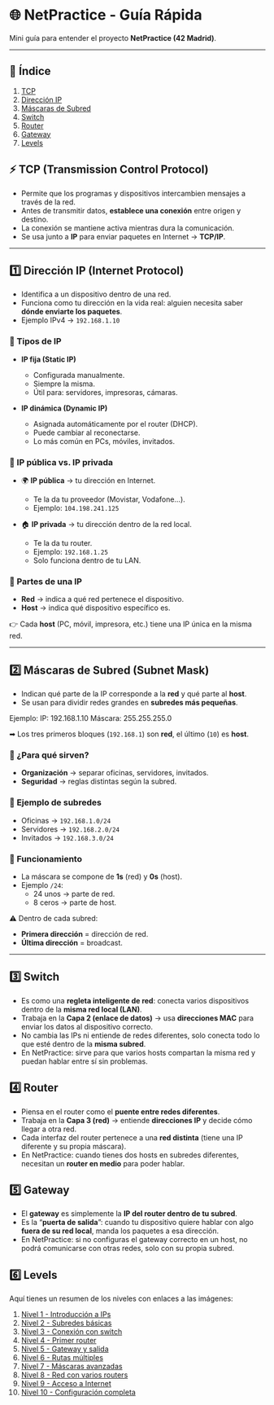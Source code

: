 # 🌐 NetPractice - Guía Rápida

Mini guía para entender el proyecto **NetPractice (42 Madrid)**.  

---

## 📑 Índice
1. [TCP](#-tcp-transmission-control-protocol)  
2. [Dirección IP](#1️⃣-dirección-ip-internet-protocol)  
3. [Máscaras de Subred](#2️⃣-máscaras-de-subred-subnet-mask)  
4. [Switch](#3️⃣-switch)  
5. [Router](#4️⃣-router)  
6. [Gateway](#5️⃣-gateway)  
7. [Levels](#🎮-levels)

## ⚡ TCP (Transmission Control Protocol)
- Permite que los programas y dispositivos intercambien mensajes a través de la red.
- Antes de transmitir datos, **establece una conexión** entre origen y destino.
- La conexión se mantiene activa mientras dura la comunicación.
- Se usa junto a **IP** para enviar paquetes en Internet → **TCP/IP**.

---

## 1️⃣ Dirección IP (Internet Protocol)
- Identifica a un dispositivo dentro de una red.
- Funciona como tu dirección en la vida real: alguien necesita saber **dónde enviarte los paquetes**.
- Ejemplo IPv4 → `192.168.1.10`

### 🔹 Tipos de IP
- **IP fija (Static IP)**  
  - Configurada manualmente.  
  - Siempre la misma.  
  - Útil para: servidores, impresoras, cámaras.  

- **IP dinámica (Dynamic IP)**  
  - Asignada automáticamente por el router (DHCP).  
  - Puede cambiar al reconectarse.  
  - Lo más común en PCs, móviles, invitados.  

### 🔹 IP pública vs. IP privada
- 🌍 **IP pública** → tu dirección en Internet.  
  - Te la da tu proveedor (Movistar, Vodafone…).  
  - Ejemplo: `104.198.241.125`

- 🏠 **IP privada** → tu dirección dentro de la red local.  
  - Te la da tu router.  
  - Ejemplo: `192.168.1.25`  
  - Solo funciona dentro de tu LAN.  

### 🔹 Partes de una IP
- **Red** → indica a qué red pertenece el dispositivo.  
- **Host** → indica qué dispositivo específico es.  

👉 Cada **host** (PC, móvil, impresora, etc.) tiene una IP única en la misma red.  

---

## 2️⃣ Máscaras de Subred (Subnet Mask)
- Indican qué parte de la IP corresponde a la **red** y qué parte al **host**.
- Se usan para dividir redes grandes en **subredes más pequeñas**.

Ejemplo: 
IP: 192.168.1.10
Máscara: 255.255.255.0

➡ Los tres primeros bloques (`192.168.1`) son **red**, el último (`10`) es **host**.

### 🔹 ¿Para qué sirven?
- **Organización** → separar oficinas, servidores, invitados.  
- **Seguridad** → reglas distintas según la subred.  

### 🔹 Ejemplo de subredes
- Oficinas → `192.168.1.0/24`
- Servidores → `192.168.2.0/24`
- Invitados → `192.168.3.0/24`

### 🔹 Funcionamiento
- La máscara se compone de **1s** (red) y **0s** (host).  
- Ejemplo `/24`:  
  - 24 unos → parte de red.  
  - 8 ceros → parte de host.  

⚠️ Dentro de cada subred:
- **Primera dirección** = dirección de red.  
- **Última dirección** = broadcast.  
---
## 3️⃣ Switch
- Es como una **regleta inteligente de red**: conecta varios dispositivos dentro de la **misma red local (LAN)**.  
- Trabaja en la **Capa 2 (enlace de datos)** → usa **direcciones MAC** para enviar los datos al dispositivo correcto.  
- No cambia las IPs ni entiende de redes diferentes, solo conecta todo lo que esté dentro de la **misma subred**.  
- En NetPractice: sirve para que varios hosts compartan la misma red y puedan hablar entre sí sin problemas.  

## 4️⃣ Router
- Piensa en el router como el **puente entre redes diferentes**.  
- Trabaja en la **Capa 3 (red)** → entiende **direcciones IP** y decide cómo llegar a otra red.  
- Cada interfaz del router pertenece a una **red distinta** (tiene una IP diferente y su propia máscara).  
- En NetPractice: cuando tienes dos hosts en subredes diferentes, necesitan un **router en medio** para poder hablar.  

## 5️⃣ Gateway
- El **gateway** es simplemente la **IP del router dentro de tu subred**.  
- Es la “**puerta de salida**”: cuando tu dispositivo quiere hablar con algo **fuera de su red local**, manda los paquetes a esa dirección.  
- En NetPractice: si no configuras el gateway correcto en un host, no podrá comunicarse con otras redes, solo con su propia subred.
  
## 6️⃣ Levels
Aquí tienes un resumen de los niveles con enlaces a las imágenes:  

1. [Nivel 1 - Introducción a IPs](https://example.com/nivel1.png)  
2. [Nivel 2 - Subredes básicas](https://example.com/nivel2.png)  
3. [Nivel 3 - Conexión con switch](https://example.com/nivel3.png)  
4. [Nivel 4 - Primer router](https://example.com/nivel4.png)  
5. [Nivel 5 - Gateway y salida](https://example.com/nivel5.png)  
6. [Nivel 6 - Rutas múltiples](https://example.com/nivel6.png)  
7. [Nivel 7 - Máscaras avanzadas](https://example.com/nivel7.png)  
8. [Nivel 8 - Red con varios routers](https://example.com/nivel8.png)  
9. [Nivel 9 - Acceso a Internet](https://example.com/nivel9.png)  
10. [Nivel 10 - Configuración completa](https://example.com/nivel10.png)  
